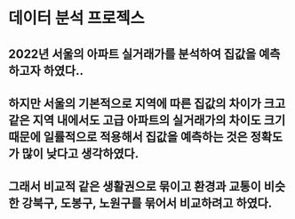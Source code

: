 # 데이터 분석 프로젝스

## 2022년 서울의 아파트 실거래가를 분석하여 집값을 예측하고자 하였다..
## 하지만 서울의 기본적으로 지역에 따른 집값의 차이가 크고 같은 지역 내에서도 고급 아파트의 실거래가의 차이도 크기 때문에 일률적으로 적용해서 집값을 예측하는 것은 정확도가 많이 낮다고 생각하였다. 

## 그래서 비교적 같은 생활권으로 묶이고 환경과 교통이 비슷한 강북구, 도봉구, 노원구를 묶어서 비교하려고 하였다. 
